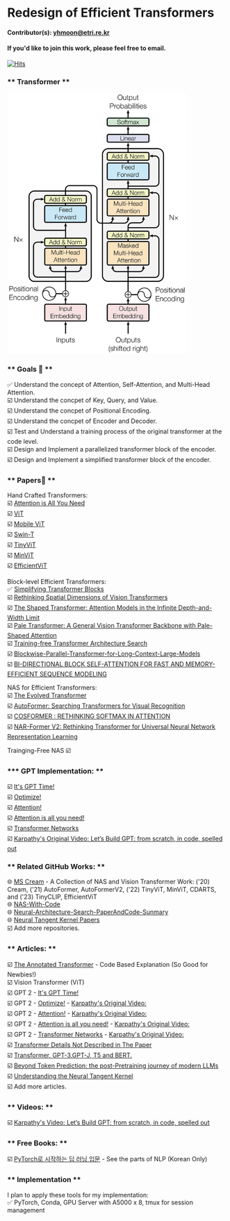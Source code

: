 # Redesign of Efficient Transformers
#### Contributor(s): yhmoon@etri.re.kr
#### If you'd like to join this work, please feel free to email.

[![Hits](https://hits.sh/github.com/yukingx/Redesign-Transformer.svg)](https://hits.sh/github.com/yukingx/Redesign-Transformer/)

### ** Transformer **
<!--
![](original_transformer.png)
-->
<img src="original_transformer.png" height="600">

### ** Goals 🚀 **
✅ Understand the concept of Attention, Self-Attention, and Multi-Head Attention.  
☑️ Understand the concpet of Key, Query, and Value.  
☑️ Understand the concpet of Positional Encoding.  
☑️ Understand the concpet of Encoder and Decoder.  
☑️ Test and Understand a training process of the original transformer at the code level.  
☑️ Design and Implement a parallelized transformer block of the encoder.  
☑️ Design and Implement a simplified transformer block of the encoder.  
<!--
☑️ Design and Implement a PA-Former, Parallel Transformer with Adaptively Shaped Attention  
☑️ Write and Submit PA-Former to AI Conferences such as ICPR 2024, ACCV 2024, etc.  
-->

### ** Papers📄 **  

Hand Crafted Transformers:  
☑️ [Attention is All You Need](https://arxiv.org/pdf/1706.03762.pdf)  
☑️ [ViT]()  
☑️ [Mobile ViT]()  
☑️ [Swin-T]()  
☑️ [TinyViT]()  
☑️ [MinViT]()  
☑️ [EfficientViT]()  

Block-level Efficient Transformers:  
✅ [Simplifying Transformer Blocks](https://arxiv.org/pdf/2311.01906.pdf)  
☑️ [Rethinking Spatial Dimensions of Vision Transformers](https://arxiv.org/pdf/2103.16302.pdf)  
☑️ [The Shaped Transformer: Attention Models in the Infinite Depth-and-Width Limit](https://arxiv.org/pdf/2306.17759.pdf)  
☑️ [Pale Transformer: A General Vision Transformer Backbone with Pale-Shaped Attention](https://arxiv.org/pdf/2112.14000.pdf)  
☑️ [Training-free Transformer Architecture Search](https://arxiv.org/pdf/2203.12217.pdf)    
☑️ [Blockwise-Parallel-Transformer-for-Long-Context-Large-Models](https://arxiv.org/pdf/2305.19370.pdf)  
☑️ [BI-DIRECTIONAL BLOCK SELF-ATTENTION FOR FAST AND MEMORY-EFFICIENT SEQUENCE MODELING](https://arxiv.org/pdf/1804.00857.pdf)  

NAS for Efficient Transformers:  
☑️ [The Evolved Transformer](https://arxiv.org/pdf/1901.11117.pdf)  
☑️ [AutoFormer: Searching Transformers for Visual Recognition](https://arxiv.org/pdf/2107.00651.pdf)  
☑️ [COSFORMER : RETHINKING SOFTMAX IN ATTENTION](https://arxiv.org/pdf/2202.08791.pdf)  
☑️ [NAR-Former V2: Rethinking Transformer for Universal Neural Network Representation Learning](https://arxiv.org/pdf/2306.10792.pdf)  

Trainging-Free NAS
☑️ []()  

### *** GPT Implementation: **
☑️ [It's GPT Time!](https://medium.com/@kdwa2404/gpt-with-andrej-karpathy-part-1-865bec6fbcce)  
☑️ [Optimize!](https://medium.com/@kdwa2404/gpt-with-andrej-karpathy-part-2-f8653926272f)  
☑️ [Attention!](https://medium.com/@kdwa2404/gpt-with-andrej-karpathy-part-3-a42313db1421)  
☑️ [Attention is all you need!](https://medium.com/@kdwa2404/gpt-with-andrej-karpathy-part-4-319365968713)  
☑️ [Transformer Networks](https://medium.com/@kdwa2404/gpt-with-andrej-karpathy-part-5-d5c0cbfec7de)  
☑️ [Karpathy's Original Video: Let’s Build GPT: from scratch, in code, spelled out](https://www.youtube.com/watch?v=kCc8FmEb1nY&t=20s)  

### ** Related GitHub Works: **
🌐 [MS Cream](https://github.com/microsoft/Cream/tree/main) - A Collection of NAS and Vision Transformer Work: ('20) Cream, ('21) AutoFormer, AutoFormerV2, ('22) TinyViT, MinViT, CDARTS, and ('23) TinyCLIP, EfficientViT  
🌐 [NAS-With-Code](https://github.com/xiaoiker/NAS-With-Code)  
🌐 [Neural-Architecture-Search-PaperAndCode-Sunmary](https://github.com/LiuTingWed/Neural-Architecture-Search-PaperAndCode-Sunmary)  
🌐 [Neural Tangent Kernel Papers](https://github.com/kwignb/NeuralTangentKernel-Papers)  
☑️ Add more repositories.  

### ** Articles: **
☑️ [The Annotated Transformer](https://nlp.seas.harvard.edu/2018/04/03/attention.html) - Code Based Explanation (So Good for Newbies!)  
☑️ Vision Transformer (ViT)  
☑️ GPT 2 - [It's GPT Time!](https://lnkd.in/gAAiWe3q)   
☑️ GPT 2 - [Optimize!](https://lnkd.in/gYVUq7e7) - [Karpathy's Original Video: ]()  
☑️ GPT 2 - [Attention!](https://lnkd.in/gFqEyiC8) - [Karpathy's Original Video: ]()   
☑️ GPT 2 - [Attention is all you need!](https://lnkd.in/gsRAH_cY) - [Karpathy's Original Video: ]()   
☑️ GPT 2 - [Transformer Networks](https://lnkd.in/gBmNKyrz) - [Karpathy's Original Video: ]()  
☑️ [Transformer Details Not Described in The Paper](https://tunz.kr/post/4)    
☑️ [Transformer, GPT-3,GPT-J, T5 and BERT.](https://aliissa99.medium.com/transformer-gpt-3-gpt-j-t5-and-bert-4cf8915dd86f)    
☑️ [Beyond Token Prediction: the post-Pretraining journey of modern LLMs](https://amatriain.net/blog/postpretraining)    
☑️ [Understanding the Neural Tangent Kernel](https://rajatvd.github.io/NTK/)  
☑️ Add more articles.    
<!-- 
Korean:  
☑️ [셀프 어텐션 동작 원리](https://ratsgo.github.io/nlpbook/docs/language_model/tr_self_attention/)
- https://github.com/ndb796/Deep-Learning-Paper-Review-and-Practice?tab=readme-ov-file 
-->

### ** Videos: **
☑️ [Karpathy's Video: Let’s Build GPT: from scratch, in code, spelled out](https://www.youtube.com/watch?v=kCc8FmEb1nY&t=20s)  
<!-- 
Korean:  
☑️ [[딥러닝 기계 번역] Transformer: Attention Is All You Need (꼼꼼한 딥러닝 논문 리뷰와 코드 실습)](https://www.youtube.com/watch?v=AA621UofTUA)
-->

### ** Free Books: **
<!-- 
Korean:
☑️ [딥 러닝을 이용한 자연어 처리 입문](https://wikidocs.net/book/2155) - Transformer Fundamentals for NLP (Korean Only)
- (TensorFlow) https://github.com/ukairia777/tensorflow-nlp-tutorial
- (PyTorch) https://wikidocs.net/book/2788
- (Slides) https://www.slideshare.net/wonjoonyoo/ss-188835227
-->
☑️ [PyTorch로 시작하는 딥 러닝 입문](https://wikidocs.net/book/2788) - See the parts of NLP (Korean Only)

### ** Implementation **
I plan to apply these tools for my implementation:  
✅ PyTorch, Conda, GPU Server with A5000 x 8, tmux for session management  
<!--
Korean:
☑️ [WandB 를 활용하여 모델의 학습을 추적하는 방법](https://teddylee777.github.io/machine-learning/wandb/)  
-->
